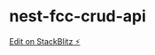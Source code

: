 # nest-fcc-crud-api

[Edit on StackBlitz ⚡️](https://stackblitz.com/edit/nestjs-typescript-starter-cebpwx)